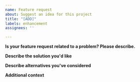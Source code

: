 ```yaml
---
name: Feature request
about: Suggest an idea for this project
title: "[ADD]"
labels: enhancement
assignees: ''

---
```


**Is your feature request related to a problem? Please describe.**


**Describe the solution you'd like**


**Describe alternatives you've considered**


**Additional context**
